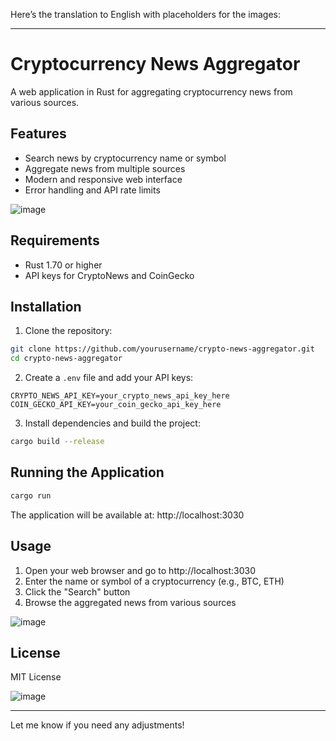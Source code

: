 Here’s the translation to English with placeholders for the images:

---

# Cryptocurrency News Aggregator

A web application in Rust for aggregating cryptocurrency news from various sources.

## Features

- Search news by cryptocurrency name or symbol
- Aggregate news from multiple sources
- Modern and responsive web interface
- Error handling and API rate limits

![image](https://github.com/user-attachments/assets/e4008047-af4f-4bdd-9d63-46fd4db2701c)


## Requirements

- Rust 1.70 or higher
- API keys for CryptoNews and CoinGecko

## Installation

1. Clone the repository:
```bash
git clone https://github.com/yourusername/crypto-news-aggregator.git
cd crypto-news-aggregator
```

2. Create a `.env` file and add your API keys:
```
CRYPTO_NEWS_API_KEY=your_crypto_news_api_key_here
COIN_GECKO_API_KEY=your_coin_gecko_api_key_here
```

3. Install dependencies and build the project:
```bash
cargo build --release
```

## Running the Application

```bash
cargo run
```

The application will be available at: http://localhost:3030

## Usage

1. Open your web browser and go to http://localhost:3030
2. Enter the name or symbol of a cryptocurrency (e.g., BTC, ETH)
3. Click the "Search" button
4. Browse the aggregated news from various sources

![image](https://github.com/user-attachments/assets/1a705e6f-24bc-47d1-b22e-4eb445c4aadd)


## License

MIT License

![image](https://github.com/user-attachments/assets/b98f89ed-0209-4c6a-9b4f-d706bcbd858d)


--- 

Let me know if you need any adjustments!
